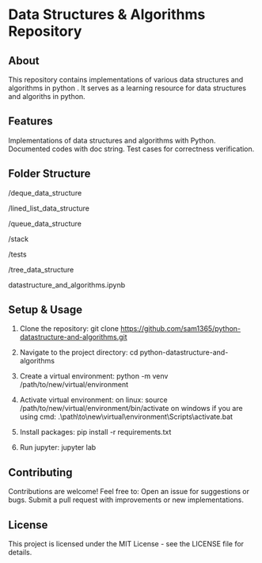 # Data Structures & Algorithms Repository

## About
This repository contains implementations of various data structures and algorithms in python . It serves as a learning resource for data structures and algoriths in python.

## Features
Implementations of data structures and algorithms with Python.
Documented codes with doc string.
Test cases for correctness verification.

## Folder Structure

  /deque_data_structure

  /lined_list_data_structure

  /queue_data_structure

  /stack

  /tests

  /tree_data_structure

  datastructure_and_algorithms.ipynb

## Setup & Usage

1. Clone the repository:
git clone https://github.com/sam1365/python-datastructure-and-algorithms.git

2. Navigate to the project directory:
cd python-datastructure-and-algorithms

3. Create a virtual environment:
python -m venv /path/to/new/virtual/environment

4. Activate virtual environment:
    on linux: source /path/to/new/virtual/environment/bin/activate
    on windows if you are using cmd:  .\path\to\new\virtual\environment\Scripts\activate.bat
5. Install packages:
  pip install -r requirements.txt

6. Run jupyter:
  jupyter lab


## Contributing
Contributions are welcome! Feel free to:
Open an issue for suggestions or bugs.
Submit a pull request with improvements or new implementations.

## License
This project is licensed under the MIT License - see the LICENSE file for details.
